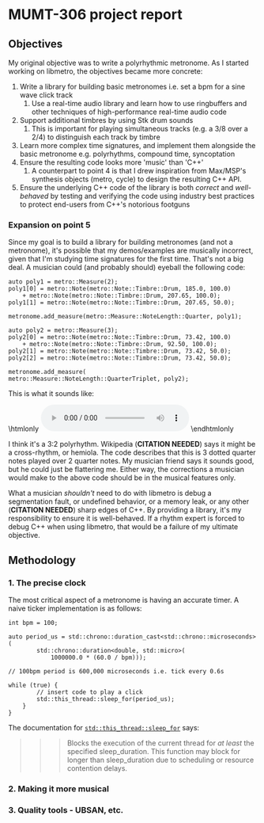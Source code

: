 # MUMT-306 project report

## Objectives

My original objective was to write a polyrhythmic metronome. As I started working on libmetro, the objectives became more concrete:

1. Write a library for building basic metronomes i.e. set a bpm for a sine wave click track
    1. Use a real-time audio library and learn how to use ringbuffers and other techniques of high-performance real-time audio code
2. Support additional timbres by using Stk drum sounds
    1. This is important for playing simultaneous tracks (e.g. a 3/8 over a 2/4) to distinguish each track by timbre
3. Learn more complex time signatures, and implement them alongside the basic metronome e.g. polyrhythms, compound time, syncoptation
4. Ensure the resulting code looks more 'music' than 'C++'
    1. A counterpart to point 4 is that I drew inspiration from Max/MSP's synthesis objects (metro, cycle) to design the resulting C++ API.
5. Ensure the underlying C++ code of the library is both *correct* and *well-behaved* by testing and verifying the code using industry best practices to protect end-users from C++'s notorious footguns

### Expansion on point 5

Since my goal is to build a library for building metronomes (and not a metronome), it's possible that my demos/examples are musically incorrect, given that I'm studying time signatures for the first time. That's not a big deal. A musician could (and probably should) eyeball the following code:

```
auto poly1 = metro::Measure(2);
poly1[0] = metro::Note(metro::Note::Timbre::Drum, 185.0, 100.0)
    + metro::Note(metro::Note::Timbre::Drum, 207.65, 100.0);
poly1[1] = metro::Note(metro::Note::Timbre::Drum, 207.65, 50.0);

metronome.add_measure(metro::Measure::NoteLength::Quarter, poly1);

auto poly2 = metro::Measure(3);
poly2[0] = metro::Note(metro::Note::Timbre::Drum, 73.42, 100.0)
    + metro::Note(metro::Note::Timbre::Drum, 92.50, 100.0);
poly2[1] = metro::Note(metro::Note::Timbre::Drum, 73.42, 50.0);
poly2[2] = metro::Note(metro::Note::Timbre::Drum, 73.42, 50.0);

metronome.add_measure(
metro::Measure::NoteLength::QuarterTriplet, poly2);
```

This is what it sounds like:

\htmlonly
<audio controls="1">
  <source src="./static/poly_3_2_demo.wav"
          type="audio/wav">
  </source>
</audio>
\endhtmlonly

I think it's a 3:2 polyrhythm. Wikipedia (**CITATION NEEDED**) says it might be a cross-rhythm, or hemiola. The code describes that this is 3 dotted quarter notes played over 2 quarter notes. My musician friend says it sounds good, but he could just be flattering me. Either way, the corrections a musician would make to the above code should be in the musical features only.

What a musician _shouldn't_ need to do with libmetro is debug a segmentation fault, or undefined behavior, or a memory leak, or any other (**CITATION NEEDED**) sharp edges of C++. By providing a library, it's my responsibility to ensure it is well-behaved. If a rhythm expert is forced to debug C++ when using libmetro, that would be a failure of my ultimate objective.

## Methodology

### 1. The precise clock

The most critical aspect of a metronome is having an accurate timer. A naive ticker implementation is as follows:

```
int bpm = 100;

auto period_us = std::chrono::duration_cast<std::chrono::microseconds>(
	    std::chrono::duration<double, std::micro>(
	        1000000.0 * (60.0 / bpm)));

// 100bpm period is 600,000 microseconds i.e. tick every 0.6s

while (true) {
        // insert code to play a click
        std::this_thread::sleep_for(period_us);
    }
}
```

The documentation for [`std::this_thread::sleep_for`](https://en.cppreference.com/w/cpp/thread/sleep_for) says:

>>>Blocks the execution of the current thread for _at least_ the specified sleep_duration. This function may block for longer than sleep_duration due to scheduling or resource contention delays.

### 2. Making it more musical

### 3. Quality tools - UBSAN, etc.
